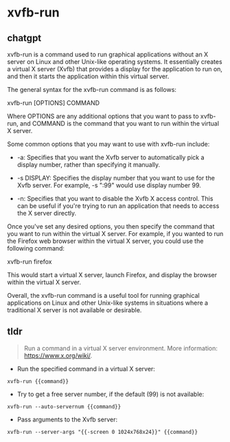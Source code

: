 # xvfb-run 
## chatgpt 
xvfb-run is a command used to run graphical applications without an X server on Linux and other Unix-like operating systems. It essentially creates a virtual X server (Xvfb) that provides a display for the application to run on, and then it starts the application within this virtual server.

The general syntax for the xvfb-run command is as follows:

xvfb-run [OPTIONS] COMMAND

Where OPTIONS are any additional options that you want to pass to xvfb-run, and COMMAND is the command that you want to run within the virtual X server.

Some common options that you may want to use with xvfb-run include:

- -a: Specifies that you want the Xvfb server to automatically pick a display number, rather than specifying it manually.

- -s DISPLAY: Specifies the display number that you want to use for the Xvfb server. For example, -s ":99" would use display number 99.

- -n: Specifies that you want to disable the Xvfb X access control. This can be useful if you're trying to run an application that needs to access the X server directly.

Once you've set any desired options, you then specify the command that you want to run within the virtual X server. For example, if you wanted to run the Firefox web browser within the virtual X server, you could use the following command:

xvfb-run firefox

This would start a virtual X server, launch Firefox, and display the browser within the virtual X server.

Overall, the xvfb-run command is a useful tool for running graphical applications on Linux and other Unix-like systems in situations where a traditional X server is not available or desirable. 

## tldr 
 
> Run a command in a virtual X server environment.
> More information: <https://www.x.org/wiki/>.

- Run the specified command in a virtual X server:

`xvfb-run {{command}}`

- Try to get a free server number, if the default (99) is not available:

`xvfb-run --auto-servernum {{command}}`

- Pass arguments to the Xvfb server:

`xvfb-run --server-args "{{-screen 0 1024x768x24}}" {{command}}`
